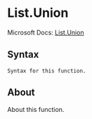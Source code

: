 ---
---

# List.Union

Microsoft Docs: [List.Union](https://docs.microsoft.com/en-us/powerquery-m/list-union)

## Syntax

```
Syntax for this function.
```

## About

About this function.


